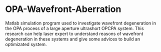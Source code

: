# OPA-Wavefront-Aberration
Matlab simulation program used to investigate wavefront degeneration in the OPA process of a large aperture ultrashort OPCPA system. This research can help laser expert to understand reasons of wavefront degeneration in these systems and give some advices to build an optimizated system.

